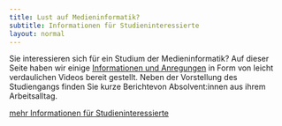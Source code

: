 ```yaml
---
title: Lust auf Medieninformatik?
subtitle: Informationen für Studieninteressierte
layout: normal
---
```


<p>Sie interessieren sich für ein Studium der Medieninformatik? Auf dieser Seite haben wir einige <a href="/study/bachelor/studieninteressierte">Informationen und Anregungen</a> in Form von leicht verdaulichen Videos bereit gestellt. Neben der Vorstellung des Studiengangs finden Sie kurze Berichtevon Absolvent:innen aus ihrem Arbeitsalltag.

<a class="a-mi-button" href="/study/bachelor/studieninteressierte">mehr Informationen für Studieninteressierte</a>
</p>

